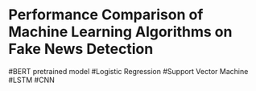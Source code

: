 # Performance Comparison of Machine Learning Algorithms on Fake News Detection
#BERT pretrained model
#Logistic Regression
#Support Vector Machine 
#LSTM
#CNN
